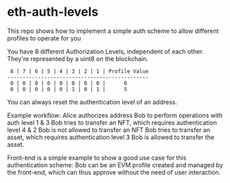 # eth-auth-levels
This repo shows how to implement a simple auth scheme to allow different profiles to operate for you

You have 8 different Authorization Levels, independent of each other. They're represented by a uint8 on the blockchain.

```
 8 | 7 | 6 | 5 | 4 | 3 | 2 | 1 | Profile Value
----------------------------------------------
 0 | 0 | 0 | 0 | 0 | 0 | 0 | 0 |      0       
 0 | 0 | 0 | 0 | 0 | 1 | 0 | 1 |      5
```

You can always reset the authentication level of an address.

Example workflow:
Alice authorizes address Bob to perform operations with auth level 1 & 3
Bob tries to transfer an NFT, which requires authentication level 4 & 2
Bob is not allowed to transfer an NFT
Bob tries to transfer an asset, which requires authentication level 3
Bob is allowed to transfer the asset.

Front-end is a simple example to show a good use case for this authentication scheme:
Bob can be an EVM profile created and managed by the front-end, which can thus approve without the need of user interaction.